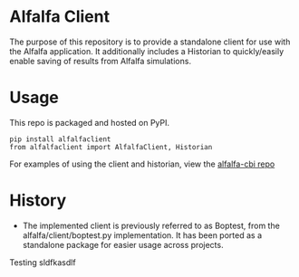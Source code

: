 # Alfalfa Client

The purpose of this repository is to provide a standalone client for use with the Alfalfa application.  It additionally includes a Historian to quickly/easily enable saving of results from Alfalfa simulations.

# Usage

This repo is packaged and hosted on PyPI.

```
pip install alfalfaclient
from alfalfaclient import AlfalfaClient, Historian
```

For examples of using the client and historian, view the [alfalfa-cbi repo]()

# History
- The implemented client is previously referred to as Boptest, from the alfalfa/client/boptest.py implementation.  It has been ported as a standalone package for easier usage across projects.

Testing
sldfkasdlf
